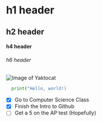 # h1 header
## h2 header
#### h4 header 
###### h6 header
![Image of Yaktocat](https://octodex.github.com/images/yaktocat.png)

```python
  print("Hello, world!)
```

- [x] Go to Computer Science Class
- [x] Finish the Intro to Github
- [ ] Get a 5 on the AP test (Hopefully) 

